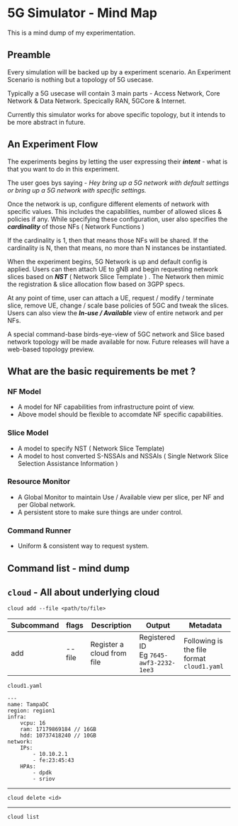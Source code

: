 # 5G Simulator - Mind Map

This is a mind dump of my experimentation.

## Preamble

Every simulation will be backed up by a experiment scenario. An Experiment Scenario is nothing but a topology of 5G usecase.

Typically a 5G usecase will contain 3 main parts - Access Network, Core Network & Data Network. Specically RAN, 5GCore & Internet.

Currently this simulator works for above specific topology, but it intends to be more abstract in future.

## An Experiment Flow

The experiments begins by letting the user expressing their ***intent*** - what is that you want to do in this experiment.

The user goes bys saying - *Hey bring up a 5G network with default settings or bring up a 5G network with specific settings.*

Once the network is up, configure different elements of network with specific values. This includes the capabilities, number of allowed slices & policies if any.
While specifying these configuration, user also specifies the ***cardinality*** of those NFs ( Network Functions )

If the cardinality is 1, then that means those NFs will be shared. If the cardinality is N, then that means, no more than N instances be instantiated.

When the experiment begins, 5G Network is up and default config is applied. Users can then attach UE to gNB and begin requesting network slices based on ***NST*** ( Network Slice Template ) . The Network then mimic the registration & slice allocation flow based on 3GPP specs. 

At any point of time, user can attach a UE, request / modify / terminate slice, remove UE, change / scale base policies of 5GC and tweak the slices. Users can also view the ***In-use / Available*** view of entire network and per NFs. 

A special command-base birds-eye-view of 5GC network and Slice based network topology will be made available for now. Future releases will have a web-based topology preview.

## What are the basic requirements be met ?

### NF Model

* A model for NF capabilities from infrastructure point of view.
* Above model should be flexible to accomdate NF specific capabilities.

### Slice Model

* A model to specify NST ( Network Slice Template)
* A model to host converted S-NSSAIs and NSSAIs ( Single Network Slice Selection Assistance Information )

### Resource Monitor

* A Global Monitor to maintain Use / Available view per slice, per NF and per Global network.
* A persistent store to make sure things are under control.

### Command Runner

* Uniform & consistent way to request system.

## Command list - mind dump

## `cloud` - All about underlying cloud

```
cloud add --file <path/to/file>
```

| Subcommand | flags | Description | Output | Metadata
|---|---|---|---|---|
add | --file | Register a cloud from file | Registered ID <br> Eg `7645-awf3-2232-1ee3` | Following is the file format `cloud1.yaml` |

`cloud1.yaml`

```
---
name: TampaDC
region: region1
infra:
    vcpu: 16
    ram: 17179869184 // 16GB
    hdd: 10737418240 // 10GB
network:
    IPs:
        - 10.10.2.1
        - fe:23:45:43
    HPAs:
        - dpdk
        - sriov
```

---

```
cloud delete <id>
```

---

```
cloud list
```
